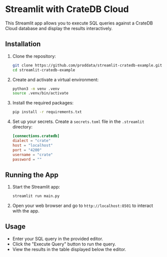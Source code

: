 # Streamlit with CrateDB Cloud

This Streamlit app allows you to execute SQL queries against a CrateDB Cloud database and display the results interactively.


## Installation

1. Clone the repository:

    ```sh
    git clone https://github.com/proddata/streamlit-cratedb-example.git
    cd streamlit-cratedb-example
    ```

2. Create and activate a virtual environment:

    ```sh
    python3 -m venv .venv
    source .venv/bin/activate
    ```

3. Install the required packages:

    ```sh
    pip install -r requirements.txt
    ```

4. Set up your secrets. Create a `secrets.toml` file in the `.streamlit` directory:

    ```toml
    [connections.cratedb]
    dialect = "crate"
    host = "localhost"
    port = "4200"
    username = "crate"
    password = ""
    ```

## Running the App

1. Start the Streamlit app:

    ```sh
    streamlit run main.py
    ```

2. Open your web browser and go to `http://localhost:8501` to interact with the app.

## Usage

- Enter your SQL query in the provided editor.
- Click the "Execute Query" button to run the query.
- View the results in the table displayed below the editor.
